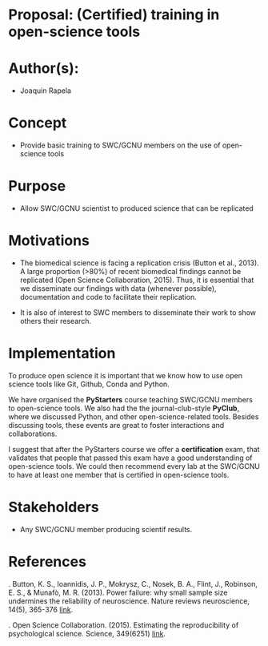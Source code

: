 Proposal: (Certified) training in open-science tools
====================================================

# Author(s):

- Joaquin Rapela


# Concept

- Provide basic training to SWC/GCNU members on the use of open-science tools


# Purpose

- Allow SWC/GCNU scientist to produced science that can be replicated

# Motivations

- The biomedical science is facing a replication crisis (Button et al., 2013). A large proportion (>80%) of recent biomedical findings cannot be replicated (Open Science Collaboration, 2015). Thus, it is essential that we disseminate our findings with data (whenever possible), documentation and code to facilitate their replication.

- It is also of interest to SWC members to disseminate their work to show others their research. 

# Implementation

To produce open science it is important that we know how to use open science tools like Git, Github, Conda and Python.

We have organised the **PyStarters** course teaching SWC/GCNU members to open-science tools. We also had the the journal-club-style **PyClub**, where we discussed Python, and other open-science-related tools. Besides discussing tools, these events are great to foster interactions and collaborations.

I suggest that after the PyStarters course we offer a **certification** exam, that validates that people that passed this exam have a good understanding of open-science tools. We could then recommend every lab at the SWC/GCNU to have at least one member that is certified in open-science tools.

# Stakeholders

- Any SWC/GCNU member producing scientif results.

# References

. Button, K. S., Ioannidis, J. P., Mokrysz, C., Nosek, B. A., Flint, J., Robinson, E. S., & Munafò, M. R. (2013). Power failure: why small sample size undermines the reliability of neuroscience. Nature reviews neuroscience, 14(5), 365-376 [link](https://www.nature.com/articles/nrn3475).

. Open Science Collaboration. (2015). Estimating the reproducibility of psychological science. Science, 349(6251) [link](https://science.sciencemag.org/content/349/6251/aac4716).
